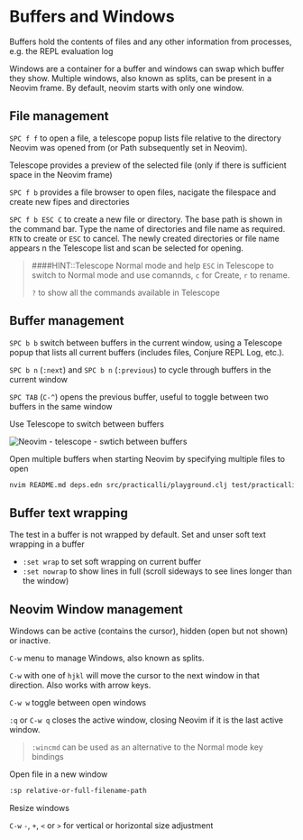# Buffers and Windows

Buffers hold the contents of files and any other information from processes, e.g. the REPL evaluation log

Windows are a container for a buffer and windows can swap which buffer they show.  Multiple windows, also known as splits, can be present in a Neovim frame.  By default, neovim starts with only one window.

## File management

`SPC f f` to open a file, a telescope popup lists file relative to the directory Neovim was opened from (or Path subsequently set in Neovim).  

Telescope provides a preview of the selected file (only if there is sufficient space in the Neovim frame)

`SPC f b` provides a file browser to open files, nacigate the filespace and create new fipes and directories

`SPC f b ESC C` to create a new file or directory. The base path is shown in the command bar.  Type the name of directories and file name as required. `RTN` to create or `ESC` to cancel.  The newly created directories or file name appears n the Telescope list and scan be selected for opening.

> ####HINT::Telescope Normal mode and help
> `ESC` in Telescope to switch to Normal mode and use comannds, `c` for Create, `r` to rename. 
>
> `?` to show all the commands available in Telescope


## Buffer management

`SPC b b` switch between buffers in the current window, using a Telescope popup that lists all current buffers (includes files, Conjure REPL Log, etc.).

`SPC b n` (`:next`) and `SPC b n` (`:previous`) to cycle through buffers in the current window

`SPC TAB` (`C-^`) opens the previous buffer, useful to toggle between two buffers in the same window

Use Telescope to switch between buffers 

![Neovim - telescope - swtich between buffers](https://raw.githubusercontent.com/practicalli/graphic-design/live/neovim/screenshots/neovim-telescope-open-buffer.png)

<!-- TODO: close a buffer (not just its window) -->

Open multiple buffers when starting Neovim by specifying multiple files to open

```bash
nvim README.md deps.edn src/practicalli/playground.clj test/practicalli/playground.clj
```

## Buffer text wrapping

The test in a buffer is not wrapped by default. Set and unser soft text wrapping in a buffer

* `:set wrap` to set soft wrapping on current buffer
* `:set nowrap` to show lines in full (scroll sideways to see lines longer than the window)


## Neovim Window management

Windows can be active (contains the cursor), hidden (open but not shown) or inactive.

`C-w` menu to manage Windows, also known as splits.

`C-w` with one of `hjkl` will move the cursor to the next window in that direction.  Also works with arrow keys.

`C-w w` toggle between open windows

`:q` or `C-w q` closes the active window, closing Neovim if it is the last active window.


> `:wincmd` can be used as an alternative to the Normal mode key bindings


Open file in a new window

```bash
:sp relative-or-full-filename-path
```

Resize windows

`C-w` `-`, `+`, `<` or `>` for vertical or horizontal size adjustment


<!-- ## Alt - Arrow keys -->

<!-- Alt+leftarrow will go one window left, etc. -->

<!-- nmap <silent> <A-Up> :wincmd k<CR> -->
<!-- nmap <silent> <A-Down> :wincmd j<CR> -->
<!-- nmap <silent> <A-Left> :wincmd h<CR> -->
<!-- nmap <silent> <A-Right> :wincmd l<CR> -->
